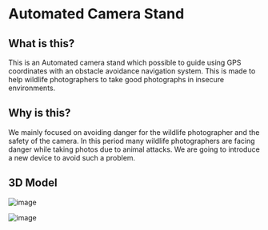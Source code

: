# Automated Camera Stand
## What is this?
This is an Automated camera stand which possible to guide using GPS coordinates with an obstacle avoidance navigation system. This is made to help wildlife photographers to take good photographs in insecure environments.

## Why is this?
We mainly focused on avoiding danger for the wildlife photographer and the safety of the camera. In this period many wildlife photographers are facing danger while taking photos due to animal attacks. We are going to introduce a new device to avoid such a problem.

## 3D Model
![image](https://github.com/hansajayathilaka/L1-Hardware-Project/assets/91403558/aa3bd6e7-6447-4619-a7a1-72b7708ecf81)

![image](https://github.com/hansajayathilaka/L1-Hardware-Project/assets/91403558/0f1e6d30-0e83-4566-b80e-3844d1fbbb18)
